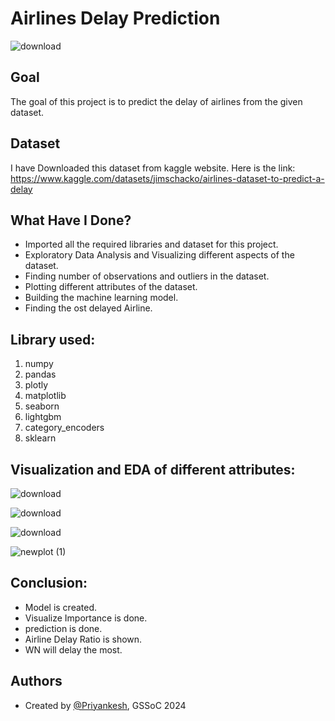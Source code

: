 
# Airlines Delay Prediction
![download](https://user-images.githubusercontent.com/97960335/180749526-7d116b7d-426a-42a9-a8cb-ad475a5a6a27.jpg)


## Goal

The goal of this project is to predict the delay of airlines from the given dataset.
## Dataset
I have Downloaded this dataset from kaggle website. Here is the link: https://www.kaggle.com/datasets/jimschacko/airlines-dataset-to-predict-a-delay

## What Have I Done?

- Imported all the required libraries and dataset for this project.
- Exploratory Data Analysis and Visualizing different aspects of the dataset.
- Finding number of observations and outliers in the dataset.
- Plotting different attributes of the dataset.
- Building the machine learning model.
- Finding the ost delayed Airline.

## Library used:
1. numpy
2. pandas
3. plotly 
4. matplotlib
5. seaborn
6. lightgbm
7. category_encoders
8. sklearn
## Visualization and EDA of different attributes:

![download](https://user-images.githubusercontent.com/97960335/180749246-7c101fa3-6cbb-4617-af19-4f6dc9d59071.png)

![download](https://user-images.githubusercontent.com/97960335/180749307-ca93bbd1-8b41-4edd-93d2-11f8b83382f6.png)

![download](https://user-images.githubusercontent.com/97960335/180749322-37ff993f-69b2-42af-b41f-20447416a0e8.png)

![newplot (1)](https://user-images.githubusercontent.com/97960335/180749375-20ee5481-196b-4f2b-b473-62e2b482d6e7.png)


## Conclusion:

- Model is created.
- Visualize Importance is done.
- prediction is done.
- Airline Delay Ratio is shown.
- WN will delay the most.
## Authors

- Created by [@Priyankesh](https://github.com/priyankeshh), GSSoC 2024

